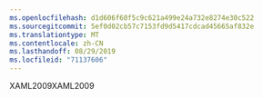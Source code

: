 ```yaml
---
ms.openlocfilehash: d1d606f60f5c9c621a499e24a732e8274e30c522
ms.sourcegitcommit: 5ef0d02cb57c7153fd9d5417cdcad45665af832e
ms.translationtype: MT
ms.contentlocale: zh-CN
ms.lasthandoff: 08/29/2019
ms.locfileid: "71137606"
---
```

<span data-ttu-id="d0368-101">XAML2009</span><span class="sxs-lookup"><span data-stu-id="d0368-101">XAML2009</span></span>